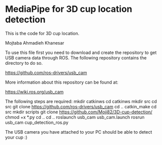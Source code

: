 # MediaPipe for 3D cup location detection

This is the code for 3D cup location.

Mojtaba Ahmadieh Khanesar

To use this file first you need to download and create the repository to get USB camera data through ROS. The following repository contains the directory to do so. 

https://github.com/ros-drivers/usb_cam

More information about this repository can be found at:

https://wiki.ros.org/usb_cam

The following steps are required:
mkdir catkinws
cd catkinws
mkdir src
cd src
git clone https://github.com/ros-drivers/usb_cam
cd ..
catkin_make
cd src
mkdir scripts
git clone https://github.com/Moji82/3D-cup-detection/
chmod +x *.py
cd ..
cd ..
roslaunch usb_cam usb_cam.launch
rosrun usb_cam cup_detection_ros.py

The USB camera you have attached to your PC should be able to detect your cup :)



